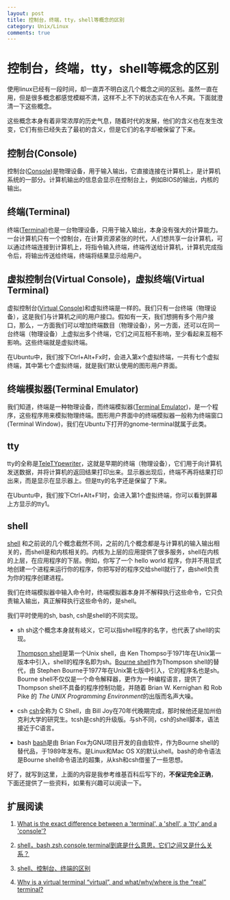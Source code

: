 ```yaml
---
layout: post
title: 控制台，终端，tty，shell等概念的区别
category: Unix/Linux
comments: true
---
```


# 控制台，终端，tty，shell等概念的区别

使用linux已经有一段时间，却一直弄不明白这几个概念之间的区别。虽然一直在用，但是很多概念都感觉模糊不清，这样不上不下的状态实在令人不爽。下面就澄清一下这些概念。

这些概念本身有着非常浓厚的历史气息，随着时代的发展，他们的含义也在发生改变，它们有些已经失去了最初的含义，但是它们的名字却被保留了下来。


## 控制台(Console)
控制台([Console](http://en.wikipedia.org/wiki/System_console))是物理设备，用于输入输出，它直接连接在计算机上，是计算机系统的一部分。计算机输出的信息会显示在控制台上，例如BIOS的输出，内核的输出。

## 终端(Terminal)
终端([Terminal](http://en.wikipedia.org/wiki/Computer_terminal))也是一台物理设备，只用于输入输出，本身没有强大的计算能力。一台计算机只有一个控制台，在计算资源紧张的时代，人们想共享一台计算机，可以通过终端连接到计算机上，将指令输入终端，终端传送给计算机，计算机完成指令后，将输出传送给终端，终端将结果显示给用户。

## 虚拟控制台(Virtual Console)，虚拟终端(Virtual Terminal)
虚拟控制台([Virtual Console](http://en.wikipedia.org/wiki/Virtual_console))和虚拟终端是一样的。我们只有一台终端（物理设备），这是我们与计算机之间的用户接口。假如有一天，我们想拥有多个用户接口，那么，一方面我们可以增加终端数目（物理设备），另一方面，还可以在同一台终端（物理设备）上虚拟出多个终端，它们之间互相不影响，至少看起来互相不影响。这些终端就是虚拟终端。

在Ubuntu中，我们按下Ctrl+Alt+Fx时，会进入第x个虚拟终端，一共有七个虚拟终端，其中第七个虚拟终端，就是我们默认使用的图形用户界面。

## 终端模拟器(Terminal Emulator)
我们知道，终端是一种物理设备，而终端模拟器([Terminal Emulator](http://en.wikipedia.org/wiki/Terminal_emulator))，是一个程序，这些程序用来模拟物理终端。图形用户界面中的终端模拟器一般称为终端窗口(Terminal Window)，我们在Ubuntu下打开的gnome-terminal就属于此类。

## tty
tty的全称是[TeleTYpewriter](http://en.wikipedia.org/wiki/Teletypewriter)，这就是早期的终端（物理设备），它们用于向计算机发送数据，并将计算机的返回结果打印出来。显示器出现后，终端不再将结果打印出来，而是显示在显示器上。但是tty的名字还是保留了下来。

在Ubuntu中，我们按下Ctrl+Alt+F1时，会进入第1个虚拟终端，你可以看到屏幕上方显示的tty1。

## shell
[shell](http://en.wikipedia.org/wiki/Shell_(computing)) 和之前说的几个概念截然不同，之前的几个概念都是与计算机的输入输出相关的，而shell是和内核相关的。内核为上层的应用提供了很多服务，shell在内核的上层，在应用程序的下层。例如，你写了一个 hello world 程序，你并不用显式地创建一个进程来运行你的程序，你把写好的程序交给shell就行了，由shell负责为你的程序创建进程。

我们在终端模拟器中输入命令时，终端模拟器本身并不解释执行这些命令，它只负责输入输出，真正解释执行这些命令的，是shell。

我们平时使用的sh, bash, csh是shell的不同实现。

* sh
sh这个概念本身就有岐义，它可以指shell程序的名字，也代表了shell的实现。

    [Thompson shell](http://en.wikipedia.org/wiki/Thompson_shell)是第一个Unix shell，由 Ken Thompso于1971年在Unix第一版本中引入，shell的程序名即为sh。[Bourne shell](http://en.wikipedia.org/wiki/Bourne_shell)作为Thompson shell的替代，由 Stephen Bourne于1977年在Unix第七版中引入，它的程序名也是sh。Bourne shell不仅仅是一个命令解释器，更作为一种编程语言，提供了Thompson shell不具备的程序控制功能，并随着 Brian W. Kernighan 和 Rob Pike 的 *The UNIX Programming Environment*的出版而名声大噪。

* csh
[csh](http://en.wikipedia.org/wiki/C_shell)全称为 C Shell，由 Bill Joy在70年代晚期完成，那时候他还是加州伯克利大学的研究生。tcsh是csh的升级版。与sh不同，csh的shell脚本，语法接近于C语言。

* bash
[bash](http://en.wikipedia.org/wiki/Bash_(Unix_shell))是由 Brian Fox为GNU项目开发的自由软件，作为Bourne shell的替代品，于1989年发布。是Linux和Mac OS X的默认shell。bash的命令语法是Bourne shell命令语法的超集，从ksh和csh借鉴了一些思想。


好了，就写到这里，上面的内容是我参考维基百科后写下的，**不保证完全正确**，
下面还提供了一些资料，如果有兴趣可以阅读一下。

## 扩展阅读

1. [What is the exact difference between a 'terminal', a 'shell', a 'tty' and a 'console'?](http://unix.stackexchange.com/questions/4126/what-is-the-exact-difference-between-a-terminal-a-shell-a-tty-and-a-con)

2. [shell，bash,zsh,console,terminal到底是什么意思，它们之间又是什么关系？](http://www.linuxsir.org/bbs/thread362001.html?pageon=1#2059206)

3. [shell、控制台、终端的区别](http://blog.csdn.net/caomiao2006/article/details/8791775)

4. [Why is a virtual terminal “virtual”, and what/why/where is the “real” terminal?](http://askubuntu.com/questions/14284/why-is-a-virtual-terminal-virtual-and-what-why-where-is-the-real-terminal)
